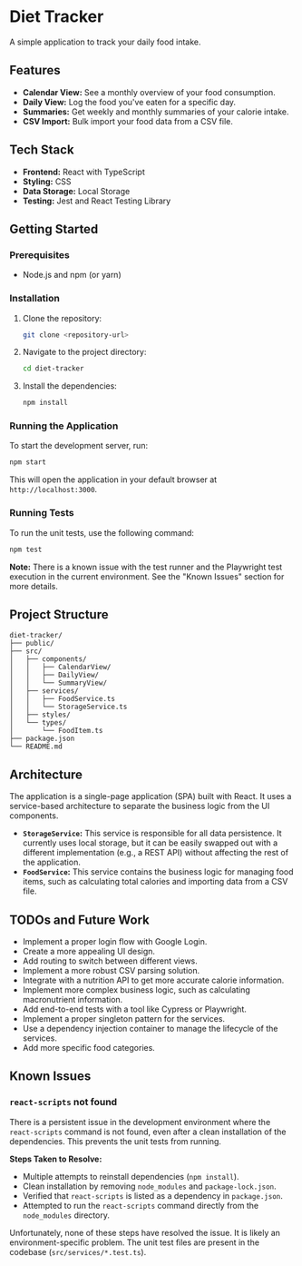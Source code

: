 # Diet Tracker

A simple application to track your daily food intake.

## Features

*   **Calendar View:** See a monthly overview of your food consumption.
*   **Daily View:** Log the food you've eaten for a specific day.
*   **Summaries:** Get weekly and monthly summaries of your calorie intake.
*   **CSV Import:** Bulk import your food data from a CSV file.

## Tech Stack

*   **Frontend:** React with TypeScript
*   **Styling:** CSS
*   **Data Storage:** Local Storage
*   **Testing:** Jest and React Testing Library

## Getting Started

### Prerequisites

*   Node.js and npm (or yarn)

### Installation

1.  Clone the repository:
    ```bash
    git clone <repository-url>
    ```
2.  Navigate to the project directory:
    ```bash
    cd diet-tracker
    ```
3.  Install the dependencies:
    ```bash
    npm install
    ```

### Running the Application

To start the development server, run:

```bash
npm start
```

This will open the application in your default browser at `http://localhost:3000`.

### Running Tests

To run the unit tests, use the following command:

```bash
npm test
```
**Note:** There is a known issue with the test runner and the Playwright test execution in the current environment. See the "Known Issues" section for more details.

## Project Structure

```
diet-tracker/
├── public/
├── src/
│   ├── components/
│   │   ├── CalendarView/
│   │   ├── DailyView/
│   │   └── SummaryView/
│   ├── services/
│   │   ├── FoodService.ts
│   │   └── StorageService.ts
│   ├── styles/
│   └── types/
│       └── FoodItem.ts
├── package.json
└── README.md
```

## Architecture

The application is a single-page application (SPA) built with React. It uses a service-based architecture to separate the business logic from the UI components.

*   **`StorageService`:** This service is responsible for all data persistence. It currently uses local storage, but it can be easily swapped out with a different implementation (e.g., a REST API) without affecting the rest of the application.
*   **`FoodService`:** This service contains the business logic for managing food items, such as calculating total calories and importing data from a CSV file.

## TODOs and Future Work

*   Implement a proper login flow with Google Login.
*   Create a more appealing UI design.
*   Add routing to switch between different views.
*   Implement a more robust CSV parsing solution.
*   Integrate with a nutrition API to get more accurate calorie information.
*   Implement more complex business logic, such as calculating macronutrient information.
*   Add end-to-end tests with a tool like Cypress or Playwright.
*   Implement a proper singleton pattern for the services.
*   Use a dependency injection container to manage the lifecycle of the services.
*   Add more specific food categories.

## Known Issues

### `react-scripts` not found

There is a persistent issue in the development environment where the `react-scripts` command is not found, even after a clean installation of the dependencies. This prevents the unit tests from running.

**Steps Taken to Resolve:**

*   Multiple attempts to reinstall dependencies (`npm install`).
*   Clean installation by removing `node_modules` and `package-lock.json`.
*   Verified that `react-scripts` is listed as a dependency in `package.json`.
*   Attempted to run the `react-scripts` command directly from the `node_modules` directory.

Unfortunately, none of these steps have resolved the issue. It is likely an environment-specific problem. The unit test files are present in the codebase (`src/services/*.test.ts`).
